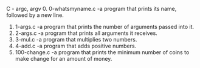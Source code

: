 C - argc, argv
  0. 0-whatsmyname.c -a program that prints its name, followed by a new line.
  1. 1-args.c -a program that prints the number of arguments passed into it.
  2. 2-args.c -a program that prints all arguments it receives.
  3. 3-mul.c -a program that multiplies two numbers.
  4. 4-add.c -a program that adds positive numbers.
  5. 100-change.c -a program that prints the minimum number of coins to make change for an amount of money.

